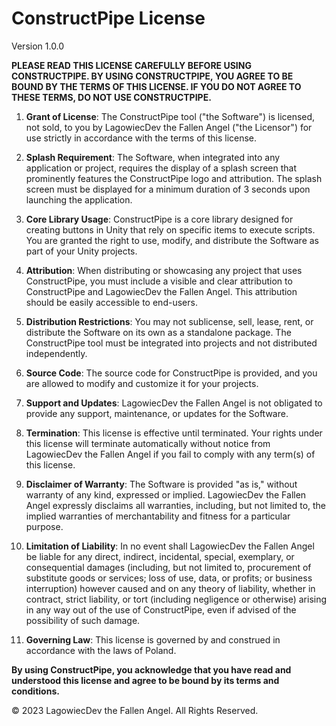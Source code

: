 # ConstructPipe License

Version 1.0.0

**PLEASE READ THIS LICENSE CAREFULLY BEFORE USING CONSTRUCTPIPE. BY USING CONSTRUCTPIPE, YOU AGREE TO BE BOUND BY THE TERMS OF THIS LICENSE. IF YOU DO NOT AGREE TO THESE TERMS, DO NOT USE CONSTRUCTPIPE.**

1. **Grant of License**: The ConstructPipe tool ("the Software") is licensed, not sold, to you by LagowiecDev the Fallen Angel ("the Licensor") for use strictly in accordance with the terms of this license.

2. **Splash Requirement**: The Software, when integrated into any application or project, requires the display of a splash screen that prominently features the ConstructPipe logo and attribution. The splash screen must be displayed for a minimum duration of 3 seconds upon launching the application.

3. **Core Library Usage**: ConstructPipe is a core library designed for creating buttons in Unity that rely on specific items to execute scripts. You are granted the right to use, modify, and distribute the Software as part of your Unity projects.

4. **Attribution**: When distributing or showcasing any project that uses ConstructPipe, you must include a visible and clear attribution to ConstructPipe and LagowiecDev the Fallen Angel. This attribution should be easily accessible to end-users.

5. **Distribution Restrictions**: You may not sublicense, sell, lease, rent, or distribute the Software on its own as a standalone package. The ConstructPipe tool must be integrated into projects and not distributed independently.

6. **Source Code**: The source code for ConstructPipe is provided, and you are allowed to modify and customize it for your projects.

7. **Support and Updates**: LagowiecDev the Fallen Angel is not obligated to provide any support, maintenance, or updates for the Software.

8. **Termination**: This license is effective until terminated. Your rights under this license will terminate automatically without notice from LagowiecDev the Fallen Angel if you fail to comply with any term(s) of this license.

9. **Disclaimer of Warranty**: The Software is provided "as is," without warranty of any kind, expressed or implied. LagowiecDev the Fallen Angel expressly disclaims all warranties, including, but not limited to, the implied warranties of merchantability and fitness for a particular purpose.

10. **Limitation of Liability**: In no event shall LagowiecDev the Fallen Angel be liable for any direct, indirect, incidental, special, exemplary, or consequential damages (including, but not limited to, procurement of substitute goods or services; loss of use, data, or profits; or business interruption) however caused and on any theory of liability, whether in contract, strict liability, or tort (including negligence or otherwise) arising in any way out of the use of ConstructPipe, even if advised of the possibility of such damage.

11. **Governing Law**: This license is governed by and construed in accordance with the laws of Poland.

**By using ConstructPipe, you acknowledge that you have read and understood this license and agree to be bound by its terms and conditions.**

© 2023 LagowiecDev the Fallen Angel. All Rights Reserved.
